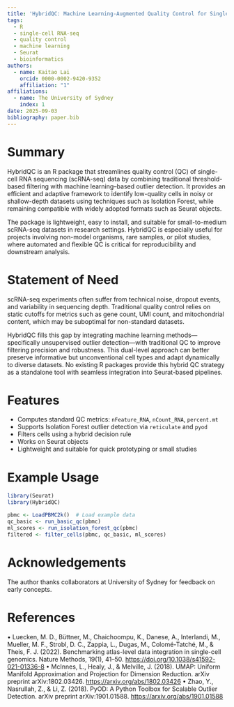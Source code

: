 ```yaml
---
title: 'HybridQC: Machine Learning-Augmented Quality Control for Single-Cell RNA-seq Data'
tags:
  - R
  - single-cell RNA-seq
  - quality control
  - machine learning
  - Seurat
  - bioinformatics
authors:
  - name: Kaitao Lai
    orcid: 0000-0002-9420-9352
    affiliation: "1"
affiliations:
  - name: The University of Sydney
    index: 1
date: 2025-09-03
bibliography: paper.bib
---
```


# Summary

HybridQC is an R package that streamlines quality control (QC) of single-cell RNA sequencing (scRNA-seq) data by combining traditional threshold-based filtering with machine learning–based outlier detection. It provides an efficient and adaptive framework to identify low-quality cells in noisy or shallow-depth datasets using techniques such as Isolation Forest, while remaining compatible with widely adopted formats such as Seurat objects.

The package is lightweight, easy to install, and suitable for small-to-medium scRNA-seq datasets in research settings. HybridQC is especially useful for projects involving non-model organisms, rare samples, or pilot studies, where automated and flexible QC is critical for reproducibility and downstream analysis.

# Statement of Need

scRNA-seq experiments often suffer from technical noise, dropout events, and variability in sequencing depth. Traditional quality control relies on static cutoffs for metrics such as gene count, UMI count, and mitochondrial content, which may be suboptimal for non-standard datasets. 

HybridQC fills this gap by integrating machine learning methods—specifically unsupervised outlier detection—with traditional QC to improve filtering precision and robustness. This dual-level approach can better preserve informative but unconventional cell types and adapt dynamically to diverse datasets. No existing R packages provide this hybrid QC strategy as a standalone tool with seamless integration into Seurat-based pipelines.

# Features

- Computes standard QC metrics: `nFeature_RNA`, `nCount_RNA`, `percent.mt`
- Supports Isolation Forest outlier detection via `reticulate` and `pyod`
- Filters cells using a hybrid decision rule
- Works on Seurat objects
- Lightweight and suitable for quick prototyping or small studies

# Example Usage

```r
library(Seurat)
library(HybridQC)

pbmc <- LoadPBMC2k()  # Load example data
qc_basic <- run_basic_qc(pbmc)
ml_scores <- run_isolation_forest_qc(pbmc)
filtered <- filter_cells(pbmc, qc_basic, ml_scores)
```

# Acknowledgements

The author thanks collaborators at University of Sydney for feedback on early concepts.

# References

• Luecken, M. D., Büttner, M., Chaichoompu, K., Danese, A., Interlandi, M., Mueller, M. F., Strobl, D. C., Zappia, L., Dugas, M., Colomé-Tatché, M., & Theis, F. J. (2022). Benchmarking atlas-level data integration in single-cell genomics. Nature Methods, 19(1), 41–50. https://doi.org/10.1038/s41592-021-01336-8
• McInnes, L., Healy, J., & Melville, J. (2018). UMAP: Uniform Manifold Approximation and Projection for Dimension Reduction. arXiv preprint arXiv:1802.03426. https://arxiv.org/abs/1802.03426
• Zhao, Y., Nasrullah, Z., & Li, Z. (2018). PyOD: A Python Toolbox for Scalable Outlier Detection. arXiv preprint arXiv:1901.01588. https://arxiv.org/abs/1901.01588